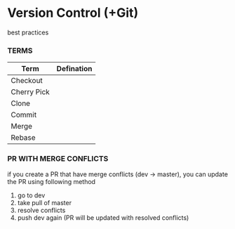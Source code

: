 # Version Control (+Git)
best practices

### TERMS

Term|Defination
-|-
Checkout|
Cherry Pick|
Clone|
Commit|
Merge|
Rebase|


### PR WITH MERGE CONFLICTS
if you create a PR that have merge conflicts (dev -> master), you can update the PR using following method

1. go to dev
2. take pull of master
3. resolve conflicts
4. push dev again (PR will be updated with resolved conflicts)

